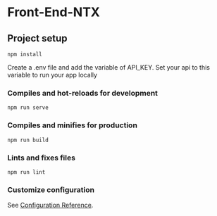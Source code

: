 # Front-End-NTX

## Project setup

```
npm install
```

Create a .env file and add the variable of API_KEY. Set your api to this variable to run your app locally

### Compiles and hot-reloads for development

```
npm run serve
```

### Compiles and minifies for production

```
npm run build
```

### Lints and fixes files

```
npm run lint
```

### Customize configuration

See [Configuration Reference](https://cli.vuejs.org/config/).
